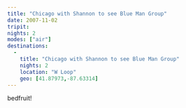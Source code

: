 ```yaml
---
title: "Chicago with Shannon to see Blue Man Group"
date: 2007-11-02
tripit:
nights: 2
modes: ["air"]
destinations:
  -
    title: "Chicago with Shannon to see Blue Man Group"
    nights: 2
    location: "W Loop"
    geo: [41.87973,-87.63314]
---
```


bedfruit!

